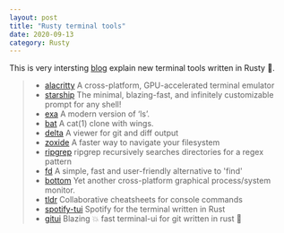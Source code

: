 ```yaml
---
layout: post
title: "Rusty terminal tools"
date: 2020-09-13
category: Rusty
---
```


This is very intersting [blog](https://dev.to/22mahmoud/my-terminal-became-more-rusty-4g8l) explain new terminal tools written in Rusty 🚀.

<!--more-->

> - [alacritty](https://github.com/alacritty/alacritty) A cross-platform, GPU-accelerated terminal emulator
> - [starship](https://github.com/starship/starship)  The minimal, blazing-fast, and infinitely customizable prompt for any shell!
> - [exa](https://github.com/ogham/exa) A modern version of ‘ls’.
> - [bat](https://github.com/sharkdp/bat) A cat(1) clone with wings.
> - [delta](https://github.com/dandavison/delta) A viewer for git and diff output
> - [zoxide](https://github.com/ajeetdsouza/zoxide) A faster way to navigate your filesystem
> - [ripgrep](https://github.com/burntsushi/ripgrep) ripgrep recursively searches directories for a regex pattern
> - [fd](https://github.com/sharkdp/fd) A simple, fast and user-friendly alternative to 'find'
> - [bottom](https://github.com/clementtsang/bottom) Yet another cross-platform graphical process/system monitor.
> - [tldr](https://github.com/tldr-pages/tldr) Collaborative cheatsheets for console commands
> - [spotify-tui](https://github.com/rigellute/spotify-tui) Spotify for the terminal written in Rust
> - [gitui](https://github.com/extrawurst/gitui) Blazing 💥 fast terminal-ui for git written in rust 🦀

